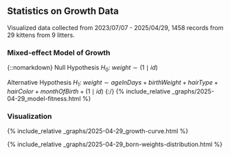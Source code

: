 ## Statistics on Growth Data

Visualized data collected from 2023/07/07 - 2025/04/29, 1458 records from 29 kittens from 9 litters.

### Mixed-effect Model of Growth
{::nomarkdown}
Null Hypothesis $H_0$: $weight \sim (1 \mid id)$

Alternative Hypothesis $H_1$: $weight \sim ageInDays + birthWeight + hairType + hairColor + monthOfBirth + (1 \mid id)$
{:/}
{% include_relative _graphs/2025-04-29_model-fitness.html %}

### Visualization

{% include_relative _graphs/2025-04-29_growth-curve.html %}

{% include_relative _graphs/2025-04-29_born-weights-distribution.html %}
